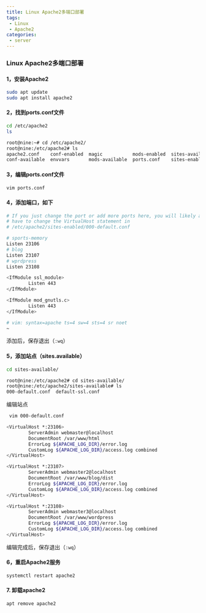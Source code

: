 ```yaml
---
title: Linux Apache2多端口部署
tags:
 - Linux
 - Apache2
categories:
 - server
---
```


### Linux Apache2多端口部署

#### 1，安装Apache2

```bash
sudo apt update
sudo apt install apache2
```

#### 2，找到ports.conf文件

```bash
cd /etc/apache2
ls
```

```bash
root@nine:~# cd /etc/apache2/
root@nine:/etc/apache2# ls
apache2.conf    conf-enabled  magic           mods-enabled  sites-available
conf-available  envvars       mods-available  ports.conf    sites-enabled
```

#### 3，编辑ports.conf文件

```bash
vim ports.conf
```

#### 4，添加端口，如下

```bash
# If you just change the port or add more ports here, you will likely also
# have to change the VirtualHost statement in
# /etc/apache2/sites-enabled/000-default.conf

# sports-memory
Listen 23106
# blog
Listen 23107
# wprdpress
Listen 23108

<IfModule ssl_module>
        Listen 443
</IfModule>

<IfModule mod_gnutls.c>
        Listen 443
</IfModule>

# vim: syntax=apache ts=4 sw=4 sts=4 sr noet
~                                                                                                           ~     
```

添加后，保存退出（`:wq`）

#### 5，添加站点（sites.available）

```bash
cd sites-available/
```

```bash
root@nine:/etc/apache2# cd sites-available/
root@nine:/etc/apache2/sites-available# ls
000-default.conf  default-ssl.conf
```

编辑站点

```bash
 vim 000-default.conf
```

```bash
<VirtualHost *:23106>
        ServerAdmin webmaster@localhost
        DocumentRoot /var/www/html
        ErrorLog ${APACHE_LOG_DIR}/error.log
        CustomLog ${APACHE_LOG_DIR}/access.log combined
</VirtualHost>

<VirtualHost *:23107>
        ServerAdmin webmaster2@localhost
        DocumentRoot /var/www/blog/dist
        ErrorLog ${APACHE_LOG_DIR}/error.log
        CustomLog ${APACHE_LOG_DIR}/access.log combined
</VirtualHost>

<VirtualHost *:23108>
        ServerAdmin webmaster3@localhost
        DocumentRoot /var/www/wordpress
        ErrorLog ${APACHE_LOG_DIR}/error.log
        CustomLog ${APACHE_LOG_DIR}/access.log combined
</VirtualHost>
```
编辑完成后，保存退出（`:wq`）

#### 6，重启Apache2服务

```bash
systemctl restart apache2
```

#### 7. 卸载apache2
```
apt remove apache2
```
```